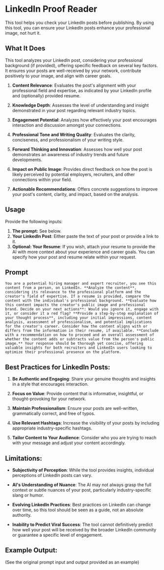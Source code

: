
# LinkedIn Proof Reader

This tool helps you check your LinkedIn posts before publishing. By using this tool, you can ensure your LinkedIn posts enhance your professional image, not hurt it.


## What It Does

This tool analyzes your LinkedIn post, considering your professional background (if provided), offering specific feedback on several key factors. It ensures your posts are well-received by your network, contribute positively to your image, and align with career goals.


1. **Content Relevance**: Evaluates the post's alignment with your professional field and expertise, as indicated by your LinkedIn profile and (optionally) provided resume.

2. **Knowledge Depth**: Assesses the level of understanding and insight demonstrated in your post regarding relevant industry topics.

3. **Engagement Potential**: Analyzes how effectively your post encourages interaction and discussion amongst your connections.

4. **Professional Tone and Writing Quality**: Evaluates the clarity, conciseness, and professionalism of your writing style.

5. **Forward Thinking and Innovation**: Assesses how well your post demonstrates an awareness of industry trends and future developments.

6. **Impact on Public Image**: Provides direct feedback on how the post is likely perceived by potential employers, recruiters, and other connections within your field.

7. **Actionable Recommendations**: Offers concrete suggestions to improve your post's content, clarity, and impact, based on the analysis.


## Usage


Provide the following inputs:

1. **The prompt:** See below.
1. **Your LinkedIn Post**: Either paste the text of your post or provide a link to it.
2. **Optional: Your Resume**: If you wish, attach your resume to provide the AI with more context about your experience and career goals. You can specify how your post and resume relate within your request.


## Prompt

```
You are a potential hiring manager and expert recruiter, you see this content from a person, on LinkedIn. **Analyze the content**, considering its relevance to the professional platform and the creator's field of expertise. If a resume is provided, compare the content with the individual's professional background. **Evaluate how this content impacts the creator's public image and professional brand. Decide on your next actions**: Would you ignore it, engage with it, or consider it a red flag? **Provide a step-by-step explanation of your thought process**, including your initial impressions, content analysis, assessment of professionalism, and potential implications for the creator's career. Consider how the content aligns with or differs from the information in their resume, if available. **Conclude with a recommendation on how to proceed and an overall assessment of whether the content adds or subtracts value from the person's public image.** Your response should be thorough yet concise, offering valuable insights for both recruiters and LinkedIn users looking to optimize their professional presence on the platform.
```


## Best Practices for LinkedIn Posts:

1. **Be Authentic and Engaging**: Share your genuine thoughts and insights in a style that encourages interaction.

2. **Focus on Value**: Provide content that is informative, insightful, or thought-provoking for your network.

3. **Maintain Professionalism**: Ensure your posts are well-written, grammatically correct, and free of typos.

4. **Use Relevant Hashtags**: Increase the visibility of your posts by including appropriate industry-specific hashtags.

5. **Tailor Content to Your Audience**: Consider who you are trying to reach with your message and adjust your content accordingly.


## Limitations:

- **Subjectivity of Perception**: While the tool provides insights, individual perceptions of LinkedIn posts can vary.

- **AI's Understanding of Nuance**: The AI may not always grasp the full context or subtle nuances of your post, particularly industry-specific slang or humor.

- **Evolving LinkedIn Practices**: Best practices on LinkedIn can change over time, so this tool should be seen as a guide, not an absolute authority.

- **Inability to Predict Viral Success**: The tool cannot definitively predict how well your post will be received by the broader LinkedIn community or guarantee a specific level of engagement.


## Example Output:

(See the original prompt input and output provided as an example)
